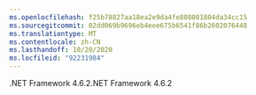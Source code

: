 ```yaml
---
ms.openlocfilehash: f25b78827aa18ea2e9da4fe808081804da34cc15
ms.sourcegitcommit: 02dd069b9696eb4eee675b6541f86b2602076448
ms.translationtype: MT
ms.contentlocale: zh-CN
ms.lasthandoff: 10/20/2020
ms.locfileid: "92231984"
---
```

<span data-ttu-id="b790a-101">.NET Framework 4.6.2</span><span class="sxs-lookup"><span data-stu-id="b790a-101">.NET Framework 4.6.2</span></span>